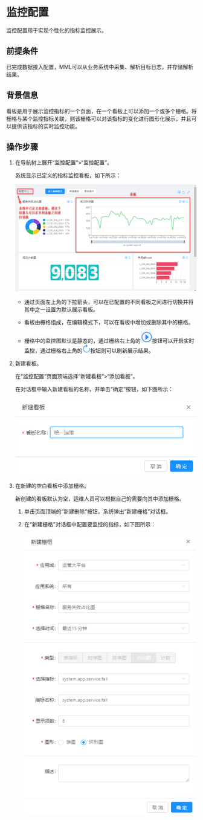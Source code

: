 # 监控配置

监控配置用于实现个性化的指标监控展示。

## 前提条件 

已完成数据接入配置，MML可以从业务系统中采集、解析目标日志，并存储解析结果。

## 背景信息

看板是用于展示监控指标的一个页面，在一个看板上可以添加一个或多个栅格。将栅格与某个监控指标关联，则该栅格可以对该指标的变化进行图形化展示，并且可以提供该指标的实时监控功能。


## 操作步骤

1. 在导航树上展开“监控配置”>“监控配置”。

   系统显示已定义的指标监控看板，如下所示：
   
   ![](../fig/3_01.png)
   
   * 通过页面左上角的下拉箭头，可以在已配置的不同看板之间进行切换并将其中之一设置为默认展示看板。
   
   * 看板由栅格组成，在编辑模式下，可以在看板中增加或删除其中的栅格。
   
   * 栅格中的监控图默认是静态的，通过栅格右上角的![](../fig/realtimequery.png)按钮可以开启实时监控，通过栅格右上角的![](../fig/refresh.png)按钮则可以刷新展示结果。

2. 新建看板。

   在“监控配置”页面顶端选择“新建看板”>“添加看板”。
   
   在对话框中输入新建看板的名称，并单击“确定”按钮，如下图所示：
      
   ![](../fig/3_02.png)
      
3. 在新建的空白看板中添加栅格。
   
   新创建的看板默认为空，运维人员可以根据自己的需要向其中添加栅格。
   
   1. 单击页面顶端的“新建删除”按钮，系统弹出“新建栅格”对话框。
   
   2. 在“新建栅格”对话框中配置要监控的指标，如下图所示：
   
      ![](../fig/3_03.png)
      
      

   
   
   
      
   
   
   
   

      



